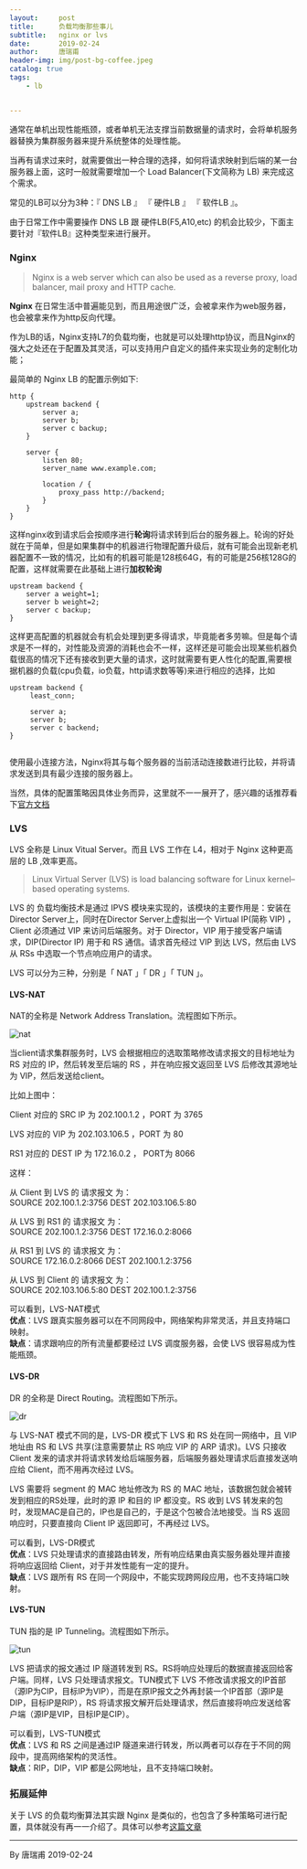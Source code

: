 ```yaml
---
layout:     post
title:      负载均衡那些事儿
subtitle:   nginx or lvs
date:       2019-02-24
author:     唐瑞甫
header-img: img/post-bg-coffee.jpeg
catalog: true
tags: 
    - lb


---  
```


通常在单机出现性能瓶颈，或者单机无法支撑当前数据量的请求时，会将单机服务器替换为集群服务器来提升系统整体的处理性能。  
  
当再有请求过来时，就需要做出一种合理的选择，如何将请求映射到后端的某一台服务器上面，这时一般就需要增加一个 Load Balancer(下文简称为 LB) 来完成这个需求。  
  
常见的LB可以分为3种：『 DNS LB 』 『 硬件LB 』 『 软件LB 』。  
  
由于日常工作中需要操作 DNS LB 跟 硬件LB(F5,A10,etc) 的机会比较少，下面主要针对『软件LB』这种类型来进行展开。
   
    
  
### Nginx

> Nginx is a web server which can also be used as a reverse proxy, load balancer, mail proxy and HTTP cache.    
  
**Nginx** 在日常生活中普遍能见到，而且用途很广泛，会被拿来作为web服务器，也会被拿来作为http反向代理。  
  
作为LB的话，Nginx支持L7的负载均衡，也就是可以处理http协议，而且Nginx的强大之处还在于配置及其灵活，可以支持用户自定义的插件来实现业务的定制化功能；
  
最简单的 Nginx LB 的配置示例如下:
  
```
http {
    upstream backend {
        server a;
        server b;
        server c backup;
    }

    server {
        listen 80;
        server_name www.example.com;
        
        location / {
            proxy_pass http://backend;
        }
    }
}

```
这样nginx收到请求后会按顺序进行**轮询**将请求转到后台的服务器上。轮询的好处就在于简单，但是如果集群中的机器进行物理配置升级后，就有可能会出现新老机器配置不一致的情况，比如有的机器可能是128核64G，有的可能是256核128G的配置，这样就需要在此基础上进行**加权轮询**  
  
  
```
upstream backend {
    server a weight=1;
    server b weight=2;
    server c backup;
}

```
这样更高配置的机器就会有机会处理到更多得请求，毕竟能者多劳嘛。但是每个请求是不一样的，对性能及资源的消耗也会不一样，这样还是可能会出现某些机器负载很高的情况下还有接收到更大量的请求，这时就需要有更人性化的配置,需要根据机器的负载(cpu负载，io负载，http请求数等等)来进行相应的选择，比如  
  
```
upstream backend {
     least_conn;

     server a;
     server b;
     server c backend;
}
    
```
使用最小连接方法，Nginx将其与每个服务器的当前活动连接数进行比较，并将请求发送到具有最少连接的服务器上。  
  
当然，具体的配置策略因具体业务而异，这里就不一一展开了，感兴趣的话推荐看下[官方文档](https://docs.nginx.com/nginx/)  
  
### LVS

LVS 全称是 Linux Vitual Server。而且 LVS 工作在 L4，相对于 Nginx 这种更高层的 LB ,效率更高。

> Linux Virtual Server (LVS) is load balancing software for Linux kernel–based operating systems.  
  
LVS 的 负载均衡技术是通过 IPVS 模块来实现的，该模块的主要作用是：安装在Director Server上，同时在Director Server上虚拟出一个 Virtual IP(简称 VIP) ，Client 必须通过 VIP 来访问后端服务。对于 Director，VIP 用于接受客户端请求，DIP(Director IP) 用于和 RS 通信。请求首先经过 VIP 到达 LVS，然后由 LVS 从 RSs 中选取一个节点响应用户的请求。   
  
LVS 可以分为三种，分别是「 NAT 」「 DR 」「 TUN 」。
  
#### LVS-NAT

NAT的全称是 Network Address Translation。流程图如下所示。  
  
![nat](/img/image/lvs3.gif)
  
当client请求集群服务时，LVS 会根据相应的选取策略修改请求报文的目标地址为 RS 对应的 IP，然后转发至后端的 RS ，并在响应报文返回至 LVS 后修改其源地址为 VIP，然后发送给client。

比如上图中：  
  
Client 对应的 SRC IP 为 202.100.1.2 ，PORT 为 3765  
  
LVS 对应的 VIP 为 202.103.106.5 ，PORT 为 80  
  
RS1 对应的 DEST IP 为 172.16.0.2 ， PORT为 8066

这样：

从 Client 到 LVS 的 请求报文 为：  
SOURCE  	202.100.1.2:3756	  DEST	  202.103.106.5:80  
  
从 LVS 到 RS1 的 请求报文 为：  
SOURCE  	202.100.1.2:3756	  DEST	  172.16.0.2:8066  
  
从 RS1 到 LVS 的 请求报文 为：  
SOURCE  	172.16.0.2:8066	  DEST	  202.100.1.2:3756  
  
从 LVS 到 Client 的 请求报文 为：  
SOURCE  	202.103.106.5:80	  DEST	  202.100.1.2:3756  

可以看到，LVS-NAT模式  
**优点**：LVS 跟真实服务器可以在不同网段中，网络架构非常灵活，并且支持端口映射。  
**缺点**：请求跟响应的所有流量都要经过 LVS 调度服务器，会使 LVS 很容易成为性能瓶颈。  
  
#### LVS-DR  
DR 的全称是 Direct Routing。流程图如下所示。  
  
![dr](/img/image/lvs1.gif)  
   
与 LVS-NAT 模式不同的是，LVS-DR 模式下 LVS 和 RS 处在同一网络中，且 VIP 地址由 RS 和 LVS 共享(注意需要禁止 RS 响应 VIP 的 ARP 请求)。LVS 只接收 Client 发来的请求并将请求转发给后端服务器，后端服务器处理请求后直接发送响应给 Client，而不用再次经过 LVS。  
  
LVS 需要将 segment 的 MAC 地址修改为 RS 的 MAC 地址，该数据包就会被转发到相应的RS处理，此时的源 IP 和目的 IP 都没变。RS 收到 LVS 转发来的包时，发现MAC是自己的，IP也是自己的，于是这个包被合法地接受。当 RS 返回响应时，只要直接向 Client IP 返回即可，不再经过 LVS。 
  
可以看到，LVS-DR模式  
**优点**：LVS 只处理请求的直接路由转发，所有响应结果由真实服务器处理并直接将响应返回给 Client，对于并发性能有一定的提升。  
**缺点**：LVS 跟所有 RS 在同一个网段中，不能实现跨网段应用，也不支持端口映射。  
  
#### LVS-TUN
TUN 指的是 IP Tunneling。流程图如下所示。  
  
![tun](/img/image/lvs2.gif)  
  
LVS 把请求的报文通过 IP 隧道转发到 RS。RS将响应处理后的数据直接返回给客户端。同样，LVS 只处理请求报文。TUN模式下 LVS 不修改请求报文的IP首部（源IP为CIP，目标IP为VIP），而是在原IP报文之外再封装一个IP首部（源IP是DIP，目标IP是RIP），RS 将请求报文解开后处理请求，然后直接将响应发送给客户端（源IP是VIP，目标IP是CIP）。  
  
可以看到，LVS-TUN模式  
**优点**：LVS 和 RS 之间是通过IP 隧道来进行转发，所以两者可以存在于不同的网段中，提高网络架构的灵活性。  
**缺点**：RIP，DIP，VIP 都是公网地址，且不支持端口映射。  
  
### 拓展延伸
关于 LVS 的负载均衡算法其实跟 Nginx 是类似的，也包含了多种策略可进行配置，具体就没有再一一介绍了。具体可以参考[这篇文章](http://www.linuxvirtualserver.org/docs/scheduling.html)







---
  By 唐瑞甫
  2019-02-24


